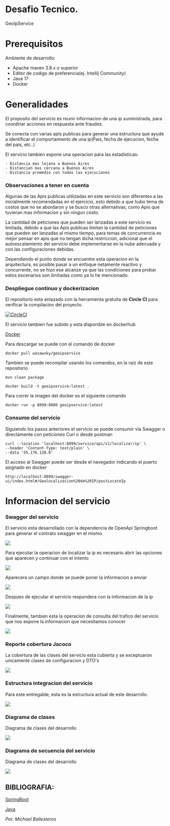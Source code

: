 # Desafio Tecnico.

GeoIpService

# Prerequisitos

Ambiente de desarrollo:
- Apache maven 3.8.x o superior
- Editor de codigo de preferencia(ej. Intellij Community)
- Java 17
- Docker

# Generalidades

El proposito del servicio es reunir informacion de una ip suministrada, para coordinar acciones en respuesta ante fraudes.

Se conecta con varias apis publicas para generar una estructura que ayude a identificar el comportamiento de una ip(Pais, fecha de ejecucion, fecha del pais, etc..)

El servicio tambien expone una operacion para las estadisticas:

    - Distancia mas lejana a Buenos Aires
    - Distancian mas cercana a Buenos Aires
    - Distancia promedio con todas las ejecuciones

### Observaciones a tener en cuenta

Algunas de las Apis publicas utilizadas en este servicio son diferentes a las inicialmente recomendadas en el ejercicio, esto debido a que hubo tema de costos que no se abordaron y se busco otras alternativas; como Apis que tuvieran mas informacion y sin ningun costo.

La cantidad de peticiones que pueden ser lanzadas a este servicio es limitada, debido a que las Apis publicas limitan la cantidad de peticiones que pueden ser lanzadas al mismo tiempo, para temas de concurrencia es mejor pensar en apis que no tengan dicha restriccion, adicional que el autoescalamiento del servicio debe implementarse en la nube adecuada y con las configuraciones debidas.

Dependiendo el punto donde se encuentre esta operacion en la arquitectura, es posible pasar a un enfoque netamente reactivo y concurrente, no se hizo ese alcanze ya que las condiciones para probar estos escenarios son limitadas como ya lo he mencionado.

### Despliegue continuo y dockerizacion

El repositorio esta enlazado con la herramienta gratuita de **Circle CI** para verificar la compilacion del proyecto.

[![CircleCI](https://circleci.com/gh/delaware01/geoipservice.svg?style=svg&circle-token=CCIPRJ_A61K2yUpZpqjfSs6bUqygW_08810e05c9e0be0048b0700a672afafd3e12afcf)](https://app.circleci.com/pipelines/circleci/FeV7GhpM6hBwAU7m6YWZzz/RjbtSy5NGFNShvYrLRUczZ)

El servicio tambien fue subido y esta disponible en dockerhub

[Docker](https://hub.docker.com/r/wasawsky/geoipservice)

Para descargar se puede con el comando de docker

    docker pull wasawsky/geoipservice

Tambien se puede recompilar usando los comandos, en la raiz de este repositorio

    mvn clean package

    docker build -t geoipservice:latest .

Para correr la imagen del docker es el siguiente comando

    docker run -p 8099:8080 geoipservice:latest

### Consumo del servicio

Siguiendo los pasos anteriores el servicio se puede consumir via Swagger o directamente con peticiones Curl o desde postman
    
    curl --location 'localhost:8099/service/api/v1/localizar/ip' \
    --header 'Content-Type: text/plain' \
    --data '55.176.130.0'

El acceso al Swagger puede ser desde el navegador indicando el puerto asignado en docker

    http://localhost:8099/swagger-ui/index.html#/Geolocalizacion%20de%20IP/postLocateIp

# Informacion del servicio

### Swagger del servicio

El servicio esta desarrollado con la dependencia de OpenApi Springboot para generar el contrato swagger en el mismo.

![](asset/Swagger.png)
 
Para ejecutar la operacion de localizar la ip es necesario abrir las opciones que aparecen y continuar con el intento

![](asset/Swa1.png)

Aparecera un campo donde se puede poner la informacion a enviar

![](asset/Swa2.png)

Despues de ejecutar el servicio respondera con la informacion de la ip

![](asset/Swa3.png)

Finalmente, tambien esta la operacion de consulta del trafico del servicio que nos expone la informacion que necesitamos conocer

![](asset/Swa4.png)

### Reporte cobertura Jacoco

La cobertura de las clases del servicio esta cubierta y se exceptuaron unicamente clases de configuracion y DTO's

![](asset/Jacoco.png)

### Estructura integracion del servicio

Para este entregable, esta es la estructura actual de este desarrollo.

![](asset/Estructura.png)

### Diagrama de clases

Diagrama de clases del desarrollo

![](asset/DiagramaDeClases.png)

### Diagrama de secuencia del servicio

Diagrama de clases del desarrollo

![](asset/secuencia.png)

## BIBLIOGRAFIA:

[SpringBoot](https://spring.io/projects/spring-boot)

[Java](https://www.java.com/es/)


*Por: Michael Ballesteros*
